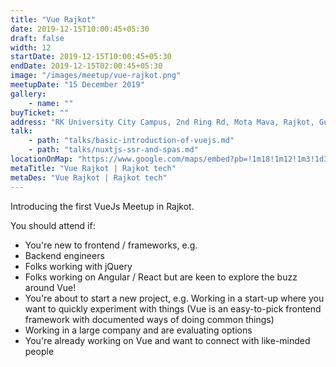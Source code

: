 ```yaml
---
title: "Vue Rajkot"
date: 2019-12-15T10:00:45+05:30
draft: false
width: 12
startDate: 2019-12-15T10:00:45+05:30
endDate: 2019-12-15T02:00:45+05:30
image: "/images/meetup/vue-rajkot.png"
meetupDate: "15 December 2019"
gallery:
    - name: ""
buyTicket: ""
address: "RK University City Campus, 2nd Ring Rd, Mota Mava, Rajkot, Gujarat 360005, India"
talk: 
    - path: "talks/basic-introduction-of-vuejs.md"
    - path: "talks/nuxtjs-ssr-and-spas.md"
locationOnMap: "https://www.google.com/maps/embed?pb=!1m18!1m12!1m3!1d3692.4238969546304!2d70.75028447511475!3d22.261926944285523!2m3!1f0!2f0!3f0!3m2!1i1024!2i768!4f13.1!3m3!1m2!1s0x3959cbaf9787c173%3A0x8f107a3a70a8ad61!2sRK%20University%20City%20Campus!5e0!3m2!1sen!2sin!4v1704881177360!5m2!1sen!2sin"    
metaTitle: "Vue Rajkot | Rajkot tech"
metaDes: "Vue Rajkot | Rajkot tech"
---
```


Introducing the first VueJs Meetup in Rajkot.



You should attend if:

- You're new to frontend / frameworks, e.g.
- Backend engineers
- Folks working with jQuery
- Folks working on Angular / React but are keen to explore the buzz around Vue!
- You're about to start a new project, e.g.
  Working in a start-up where you want to quickly experiment with things (Vue is an easy-to-pick frontend framework with documented ways of doing common things)
- Working in a large company and are evaluating options
- You're already working on Vue and want to connect with like-minded people
